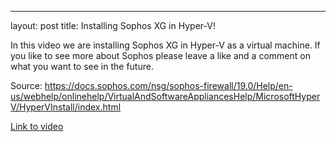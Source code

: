 ---
layout: post
title: Installing Sophos XG in Hyper-V!

In this video we are installing Sophos XG in Hyper-V as a virtual machine.
If you like to see more about Sophos please leave a like and a comment on what you want to see in the future.

Source:
https://docs.sophos.com/nsg/sophos-firewall/19.0/Help/en-us/webhelp/onlinehelp/VirtualAndSoftwareAppliancesHelp/MicrosoftHyperV/HyperVInstall/index.html

[Link to video](https://www.youtube.com/watch?v=f7zkhO7FJJA)
